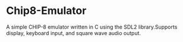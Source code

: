 # Chip8-Emulator
A simple CHIP-8 emulator written in C using the SDL2 library.Supports display, keyboard input, and square wave audio output.
